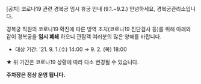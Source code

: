 [공지] 코로나19 관련 경복궁 임시 휴궁 안내 (9.1.~9.2.)
안녕하세요, 경복궁관리소입니다.

경복궁 직원의 코로나19 확진에 따른 방역 조치(코로나19 진단검사 등)를 위해 아래와 같이 경복궁을 **임시 폐쇄** 하오니 관람객 여러분의 많은 양해를 바랍니다. 
- 대상 기간: '21. 9. 1.(수) 14:00 → 9. 2. (목) 18:00

★ 위 기간은 코로나19 상황에 따라 다소 변경될 수 있습니다.

**주차장은 정상 운영 됩니다.**